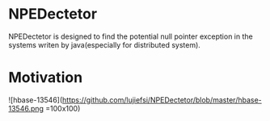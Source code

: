 # NPEDectetor
NPEDectetor is designed to find the potential null pointer exception in the systems writen by java(especially for distributed system). 
# Motivation
![hbase-13546](https://github.com/lujiefsi/NPEDectetor/blob/master/hbase-13546.png =100x100)
